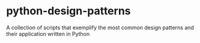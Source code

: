 # python-design-patterns
A collection of scripts that exemplify the most common design patterns and their application written in Python
